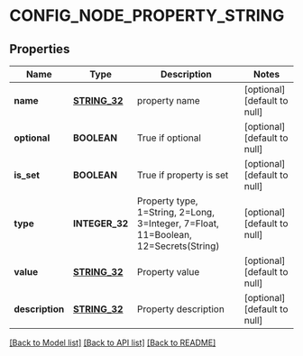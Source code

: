 # CONFIG_NODE_PROPERTY_STRING

## Properties
Name | Type | Description | Notes
------------ | ------------- | ------------- | -------------
**name** | [**STRING_32**](STRING_32.md) | property name | [optional] [default to null]
**optional** | **BOOLEAN** | True if optional | [optional] [default to null]
**is_set** | **BOOLEAN** | True if property is set | [optional] [default to null]
**type** | **INTEGER_32** | Property type, 1&#x3D;String, 2&#x3D;Long, 3&#x3D;Integer, 7&#x3D;Float, 11&#x3D;Boolean, 12&#x3D;Secrets(String) | [optional] [default to null]
**value** | [**STRING_32**](STRING_32.md) | Property value | [optional] [default to null]
**description** | [**STRING_32**](STRING_32.md) | Property description | [optional] [default to null]

[[Back to Model list]](../README.md#documentation-for-models) [[Back to API list]](../README.md#documentation-for-api-endpoints) [[Back to README]](../README.md)


